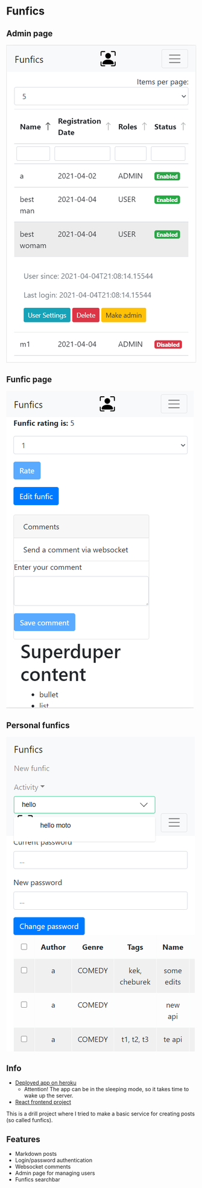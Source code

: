 # Funfics

## Admin page

![Admin](images/Admin.png)

## Funfic page

![Funfic page](images/Funfic%20page.png)

## Personal funfics

![Personal funfics](images/Personal%20funfics%20+%20search.png)

## Info

- [Deployed app on heroku](https://give-me-funfics.herokuapp.com/)
    - Attention! The app can be in the sleeping mode, so it takes time to wake up the server.
- [React frontend project](https://github.com/pochka15/funfics-front)

This is a drill project where I tried to make a basic service for creating posts (so called funfics).

## Features

- Markdown posts
- Login/password authentication
- Websocket comments
- Admin page for managing users
- Funfics searchbar